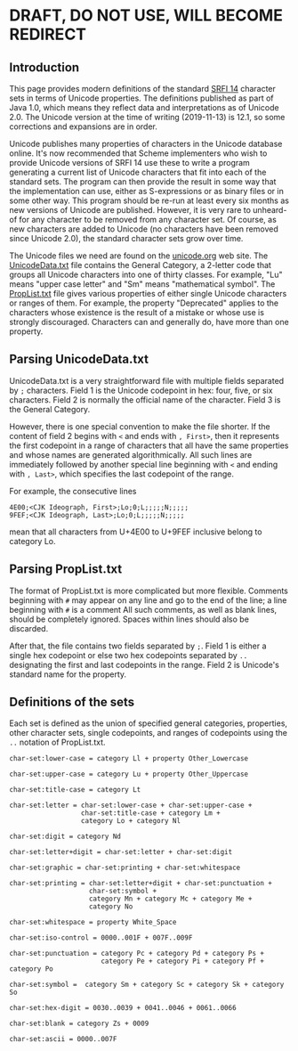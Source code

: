 # DRAFT, DO NOT USE, WILL BECOME REDIRECT

## Introduction

This page provides modern definitions of the standard
[SRFI 14](http://srfi.schemers.org/srfi-14/srfi-14.html)
character sets in terms of Unicode properties.
The definitions published as part of Java 1.0, which
means they reflect data and interpretations as of Unicode 2.0.
The Unicode version at the time of writing (2019-11-13) is 12.1,
so some corrections and expansions are in order.

Unicode publishes many properties of characters in the
Unicode database online.
It's now recommended that Scheme implementers
who wish to provide Unicode versions of SRFI 14
use these to write a program
generating a current list of Unicode characters that fit into
each of the standard sets.  The program can then provide the result in some way
that the implementation can use, either as S-expressions or as binary files
or in some other way. This program should be re-run at least every six
months as new versions of Unicode are published.  However,
it is very rare to unheard-of for any character to be
removed from any character set.  Of course, as new characters are added to Unicode
(no characters have been removed since Unicode 2.0),
the standard character sets grow over time.

The Unicode files we need are found on the [unicode.org](http://unicode.org) web site.
The [UnicodeData.txt](https://www.unicode.org/Public/UNIDATA/UnicodeData.txt) file
contains the General Category, a 2-letter code that groups all Unicode characters
into one of thirty classes.  For example, "Lu" means "upper case letter"
and "Sm" means "mathematical symbol".
The [PropList.txt](https://www.unicode.org/Public/UNIDATA/PropList.txt) file
gives various properties of either single Unicode characters or ranges of them.
For example, the property "Deprecated" applies to the characters whose existence
is the result of a mistake or whose use is strongly discouraged.  Characters
can and generally do, have more than one property.

## Parsing UnicodeData.txt

UnicodeData.txt is a very straightforward file with multiple fields separated by
`;` characters.  Field 1 is the Unicode codepoint in hex: four, five, or six
characters.  Field 2 is normally the official name of the character.  Field 3
is the General Category.

However, there is one special convention to make the file shorter.  If the content
of field 2 begins with `<` and ends with `, First>`, then it represents
the first codepoint in a range of characters that all have the same properties
and whose names are generated algorithmically.  All such lines are immediately
followed by another special line beginning with `<` and ending with `, Last>`,
which specifies the last codepoint of the range.

For example, the consecutive lines
```
4E00;<CJK Ideograph, First>;Lo;0;L;;;;;N;;;;;
9FEF;<CJK Ideograph, Last>;Lo;0;L;;;;;N;;;;;
```

mean that all characters from U+4E00 to U+9FEF inclusive belong to category Lo.

## Parsing PropList.txt

The format of PropList.txt is more complicated but more flexible.
Comments  beginning with `#` may appear on any line and go to the
end of the line; a line beginning with `#` is a comment
All such comments, as well as blank lines, should be completely ignored.
Spaces within lines should also be discarded.

After that, the file contains two fields separated by `;`.  Field 1 is either
a single hex codepoint or else two hex codepoints  separated by `..`
designating the first and last codepoints in the range.
Field 2 is Unicode's standard name for the property.

## Definitions of the sets

Each set is defined as the union of specified general categories, properties, other character sets, single codepoints,
and ranges of codepoints using the `..` notation of PropList.txt.

```
char-set:lower-case = category Ll + property Other_Lowercase

char-set:upper-case = category Lu + property Other_Uppercase

char-set:title-case = category Lt

char-set:letter = char-set:lower-case + char-set:upper-case +
                  char-set:title-case + category Lm +
                  category Lo + category Nl

char-set:digit = category Nd

char-set:letter+digit = char-set:letter + char-set:digit

char-set:graphic = char-set:printing + char-set:whitespace

char-set:printing = char-set:letter+digit + char-set:punctuation +
                    char-set:symbol +
                    category Mn + category Mc + category Me +
                    category No

char-set:whitespace = property White_Space

char-set:iso-control = 0000..001F + 007F..009F

char-set:punctuation = category Pc + category Pd + category Ps +
                       category Pe + category Pi + category Pf + category Po

char-set:symbol =  category Sm + category Sc + category Sk + category So 

char-set:hex-digit = 0030..0039 + 0041..0046 + 0061..0066

char-set:blank = category Zs + 0009

char-set:ascii = 0000..007F
```